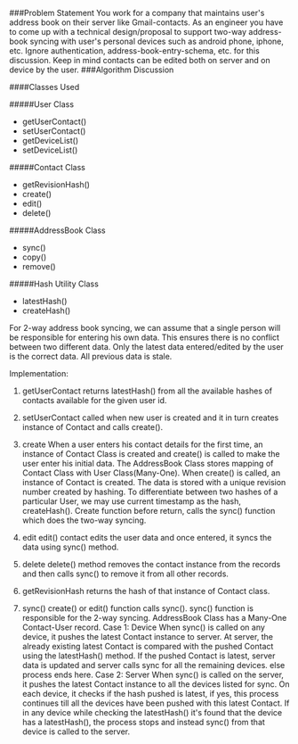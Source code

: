 ###Problem Statement
You work for a company that maintains user's address book on their server like Gmail-contacts. As an engineer you have to come up with a technical design/proposal to support two-way address-book syncing with user's personal devices such as android phone, iphone, etc. Ignore authentication, address-book-entry-schema, etc. for this discussion. Keep in mind contacts can be edited both on server and on device by the user.
###Algorithm Discussion

####Classes Used

#####User Class
* getUserContact()
* setUserContact()
* getDeviceList()
* setDeviceList()

#####Contact Class
* getRevisionHash()
* create() 
* edit()
* delete()

#####AddressBook Class
* sync()
* copy()
* remove()

#####Hash Utility Class
* latestHash()
* createHash()

For 2-way address book syncing, we can assume that a single person will be responsible for entering his own data. This ensures there is no conflict between two different data. Only the latest data entered/edited by the user is the correct data. All previous data is stale.

Implementation:
1. getUserContact
returns latestHash() from all the available hashes of contacts available for the given user id.
2. setUserContact
called when new user is created and it in turn creates instance of Contact and calls create().
1. create
When a user enters his contact details for the first time, an instance of Contact Class is created and create() is called to make the user enter his initial data.
The AddressBook Class stores mapping of Contact Class with User Class(Many-One). When create() is called, an instance of Contact is created.
The data is stored with a unique revision number created by hashing.
To differentiate between two hashes of a particular User, we may use current timestamp as the hash, createHash().
Create function before return, calls the sync() function which does the two-way syncing.

2. edit
edit() contact edits the user data and once entered, it syncs the data using sync() method.

3. delete
delete() method removes the contact instance from the records and then calls sync() to remove it from all other records.

4. getRevisionHash
returns the hash of that instance of Contact class.

4. sync()
create() or edit() function calls sync().
sync() function is responsible for the 2-way syncing.
AddressBook Class has a  Many-One Contact-User record.
Case 1: Device
When sync() is called on any device, it pushes the latest Contact instance to server.
At server, the already existing latest Contact is compared with the pushed Contact using the latestHash() method.
If the pushed Contact is latest, server data is updated and server calls sync for all the remaining devices.
else process ends here.
Case 2: Server
When sync() is called on the server, it pushes the latest Contact instance to all the devices listed for sync.
On each device, it checks if the hash pushed is latest, if yes, this process continues till all the devices have been pushed with this latest Contact.
If in any device while checking the latestHash() it's found that the device has a latestHash(), the process stops and instead sync() from that device is called to the server.

